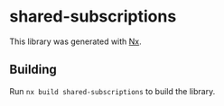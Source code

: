# shared-subscriptions

This library was generated with [Nx](https://nx.dev).

## Building

Run `nx build shared-subscriptions` to build the library.
